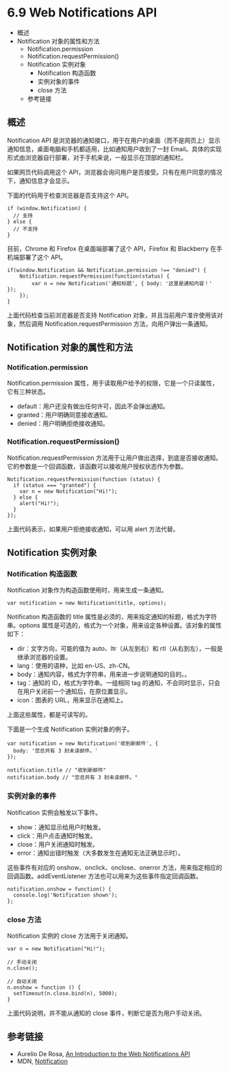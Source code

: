 # 6.9 Web Notifications API

*   概述
*   Notification 对象的属性和方法
    *   Notification.permission
    *   Notification.requestPermission()
    *   Notification 实例对象
        *   Notification 构造函数
        *   实例对象的事件
        *   close 方法
    *   参考链接

## 概述

Notification API 是浏览器的通知接口，用于在用户的桌面（而不是网页上）显示通知信息，桌面电脑和手机都适用，比如通知用户收到了一封 Email。具体的实现形式由浏览器自行部署，对于手机来说，一般显示在顶部的通知栏。

如果网页代码调用这个 API，浏览器会询问用户是否接受。只有在用户同意的情况下，通知信息才会显示。

下面的代码用于检查浏览器是否支持这个 API。

```
if (window.Notification) {
  // 支持
} else {
  // 不支持
}
```

目前，Chrome 和 Firefox 在桌面端部署了这个 API，Firefox 和 Blackberry 在手机端部署了这个 API。

```
if(window.Notification && Notification.permission !== "denied") {
    Notification.requestPermission(function(status) {
        var n = new Notification('通知标题', { body: '这里是通知内容！' }); 
    });
}
```

上面代码检查当前浏览器是否支持 Notification 对象，并且当前用户准许使用该对象，然后调用 Notification.requestPermission 方法，向用户弹出一条通知。

## Notification 对象的属性和方法

### Notification.permission

Notification.permission 属性，用于读取用户给予的权限，它是一个只读属性，它有三种状态。

*   default：用户还没有做出任何许可，因此不会弹出通知。
*   granted：用户明确同意接收通知。
*   denied：用户明确拒绝接收通知。

### Notification.requestPermission()

Notification.requestPermission 方法用于让用户做出选择，到底是否接收通知。它的参数是一个回调函数，该函数可以接收用户授权状态作为参数。

```
Notification.requestPermission(function (status) {
  if (status === "granted") {
    var n = new Notification("Hi!");
  } else {
    alert("Hi!");
  }
});
```

上面代码表示，如果用户拒绝接收通知，可以用 alert 方法代替。

## Notification 实例对象

### Notification 构造函数

Notification 对象作为构造函数使用时，用来生成一条通知。

```
var notification = new Notification(title, options);
```

Notification 构造函数的 title 属性是必须的，用来指定通知的标题，格式为字符串。options 属性是可选的，格式为一个对象，用来设定各种设置。该对象的属性如下：

*   dir：文字方向，可能的值为 auto、ltr（从左到右）和 rtl（从右到左），一般是继承浏览器的设置。
*   lang：使用的语种，比如 en-US、zh-CN。
*   body：通知内容，格式为字符串，用来进一步说明通知的目的。。
*   tag：通知的 ID，格式为字符串。一组相同 tag 的通知，不会同时显示，只会在用户关闭前一个通知后，在原位置显示。
*   icon：图表的 URL，用来显示在通知上。

上面这些属性，都是可读写的。

下面是一个生成 Notification 实例对象的例子。

```
var notification = new Notification('收到新邮件', {
  body: '您总共有 3 封未读邮件。'
});

notification.title // "收到新邮件"
notification.body // "您总共有 3 封未读邮件。"
```

### 实例对象的事件

Notification 实例会触发以下事件。

*   show：通知显示给用户时触发。
*   click：用户点击通知时触发。
*   close：用户关闭通知时触发。
*   error：通知出错时触发（大多数发生在通知无法正确显示时）。

这些事件有对应的 onshow、onclick、onclose、onerror 方法，用来指定相应的回调函数。addEventListener 方法也可以用来为这些事件指定回调函数。

```
notification.onshow = function() {
  console.log('Notification shown');
};
```

### close 方法

Notification 实例的 close 方法用于关闭通知。

```
var n = new Notification("Hi!");

// 手动关闭
n.close();

// 自动关闭
n.onshow = function () { 
  setTimeout(n.close.bind(n), 5000); 
}
```

上面代码说明，并不能从通知的 close 事件，判断它是否为用户手动关闭。

## 参考链接

*   Aurelio De Rosa, [An Introduction to the Web Notifications API](http://www.sitepoint.com/introduction-web-notifications-api/)
*   MDN, [Notification](https://developer.mozilla.org/en-US/docs/Web/API/Notification)